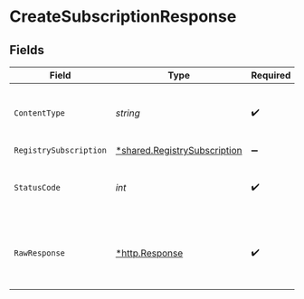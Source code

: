 # CreateSubscriptionResponse


## Fields

| Field                                                                              | Type                                                                               | Required                                                                           | Description                                                                        |
| ---------------------------------------------------------------------------------- | ---------------------------------------------------------------------------------- | ---------------------------------------------------------------------------------- | ---------------------------------------------------------------------------------- |
| `ContentType`                                                                      | *string*                                                                           | :heavy_check_mark:                                                                 | HTTP response content type for this operation                                      |
| `RegistrySubscription`                                                             | [*shared.RegistrySubscription](../../../pkg/models/shared/registrysubscription.md) | :heavy_minus_sign:                                                                 | OK                                                                                 |
| `StatusCode`                                                                       | *int*                                                                              | :heavy_check_mark:                                                                 | HTTP response status code for this operation                                       |
| `RawResponse`                                                                      | [*http.Response](https://pkg.go.dev/net/http#Response)                             | :heavy_check_mark:                                                                 | Raw HTTP response; suitable for custom response parsing                            |